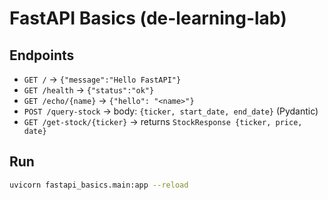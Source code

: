 # FastAPI Basics (de-learning-lab)

## Endpoints
- `GET /` → `{"message":"Hello FastAPI"}`
- `GET /health` → `{"status":"ok"}`
- `GET /echo/{name}` → `{"hello": "<name>"}`
- `POST /query-stock` → body: `{ticker, start_date, end_date}` (Pydantic)
- `GET /get-stock/{ticker}` → returns `StockResponse {ticker, price, date}`

## Run
```bash
uvicorn fastapi_basics.main:app --reload
